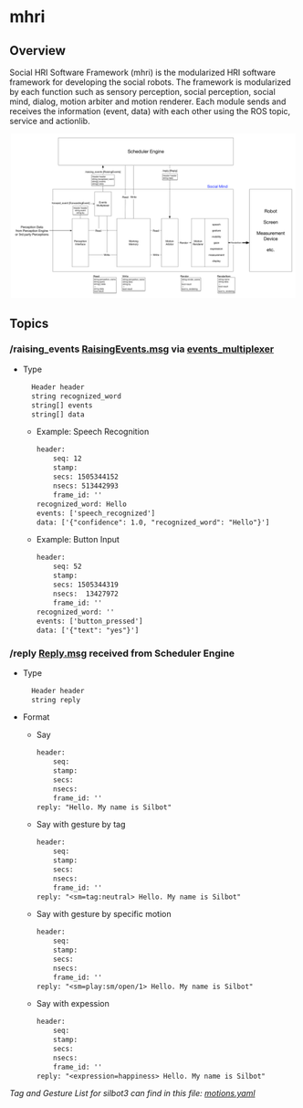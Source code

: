 # mhri
## Overview

Social HRI Software Framework (mhri) is the modularized HRI software framework for developing the social robots. The framework is modularized by each function such as sensory perception, social perception, social mind, dialog, motion arbiter and motion renderer. Each module sends and receives the information (event, data) with each other using the ROS topic, service and actionlib.

<center><a href="./doc_social_mind_block_diagram.png"><img src="./doc/social_mind_block_diagram.png" width="500px"></a></center>


## Topics

### /raising_events [RaisingEvents.msg] via [events_multiplexer](./events_multiplexer)

* Type

        Header header
        string recognized_word
        string[] events
        string[] data

  * Example: Speech Recognition

        header:
            seq: 12
            stamp:
            secs: 1505344152
            nsecs: 513442993
            frame_id: ''
        recognized_word: Hello
        events: ['speech_recognized']
        data: ['{"confidence": 1.0, "recognized_word": "Hello"}']

  * Example: Button Input

        header:
            seq: 52
            stamp:
            secs: 1505344319
            nsecs:  13427972
            frame_id: ''
        recognized_word: ''
        events: ['button_pressed']
        data: ['{"text": "yes"}']

### /reply [Reply.msg] received from Scheduler Engine

* Type

        Header header
        string reply

* Format

  * Say

        header:
            seq:
            stamp:
            secs:
            nsecs:
            frame_id: ''
        reply: "Hello. My name is Silbot"

  * Say with gesture by tag

        header:
            seq:
            stamp:
            secs:
            nsecs:
            frame_id: ''
        reply: "<sm=tag:neutral> Hello. My name is Silbot"

  * Say with gesture by specific motion

        header:
            seq:
            stamp:
            secs:
            nsecs:
            frame_id: ''
        reply: "<sm=play:sm/open/1> Hello. My name is Silbot"

  * Say with expession

        header:
            seq:
            stamp:
            secs:
            nsecs:
            frame_id: ''
        reply: "<expression=happiness> Hello. My name is Silbot"

_Tag and Gesture List for silbot3 can find in this file: [motions.yaml]_



[motions.yaml]: https://stash.auckland.ac.nz/projects/FOEROBOTICS/repos/silbot3_shri_render/raw/silbot3_render_gesture/config/motions.yaml?at=refs%2Fheads%2Fmaster
[RaisingEvents.msg]: https://stash.auckland.ac.nz/projects/FOEROBOTICS/repos/social_mind/raw/mind_msgs/msg/RaisingEvents.msg?at=refs%2Fheads%2Fmaster

[Reply.msg]: https://stash.auckland.ac.nz/projects/FOEROBOTICS/repos/social_mind/raw/mind_msgs/msg/Reply.msg?at=refs%2Fheads%2Fmaster
